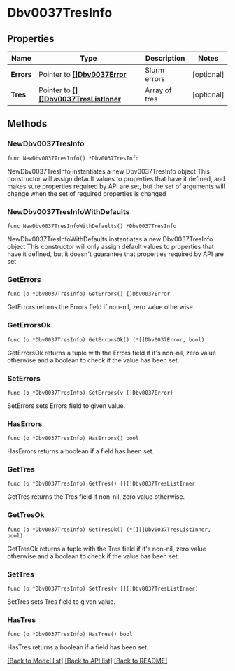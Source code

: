 # Dbv0037TresInfo

## Properties

Name | Type | Description | Notes
------------ | ------------- | ------------- | -------------
**Errors** | Pointer to [**[]Dbv0037Error**](Dbv0037Error.md) | Slurm errors | [optional] 
**Tres** | Pointer to [**[][]Dbv0037TresListInner**]([]Dbv0037TresListInner.md) | Array of tres | [optional] 

## Methods

### NewDbv0037TresInfo

`func NewDbv0037TresInfo() *Dbv0037TresInfo`

NewDbv0037TresInfo instantiates a new Dbv0037TresInfo object
This constructor will assign default values to properties that have it defined,
and makes sure properties required by API are set, but the set of arguments
will change when the set of required properties is changed

### NewDbv0037TresInfoWithDefaults

`func NewDbv0037TresInfoWithDefaults() *Dbv0037TresInfo`

NewDbv0037TresInfoWithDefaults instantiates a new Dbv0037TresInfo object
This constructor will only assign default values to properties that have it defined,
but it doesn't guarantee that properties required by API are set

### GetErrors

`func (o *Dbv0037TresInfo) GetErrors() []Dbv0037Error`

GetErrors returns the Errors field if non-nil, zero value otherwise.

### GetErrorsOk

`func (o *Dbv0037TresInfo) GetErrorsOk() (*[]Dbv0037Error, bool)`

GetErrorsOk returns a tuple with the Errors field if it's non-nil, zero value otherwise
and a boolean to check if the value has been set.

### SetErrors

`func (o *Dbv0037TresInfo) SetErrors(v []Dbv0037Error)`

SetErrors sets Errors field to given value.

### HasErrors

`func (o *Dbv0037TresInfo) HasErrors() bool`

HasErrors returns a boolean if a field has been set.

### GetTres

`func (o *Dbv0037TresInfo) GetTres() [][]Dbv0037TresListInner`

GetTres returns the Tres field if non-nil, zero value otherwise.

### GetTresOk

`func (o *Dbv0037TresInfo) GetTresOk() (*[][]Dbv0037TresListInner, bool)`

GetTresOk returns a tuple with the Tres field if it's non-nil, zero value otherwise
and a boolean to check if the value has been set.

### SetTres

`func (o *Dbv0037TresInfo) SetTres(v [][]Dbv0037TresListInner)`

SetTres sets Tres field to given value.

### HasTres

`func (o *Dbv0037TresInfo) HasTres() bool`

HasTres returns a boolean if a field has been set.


[[Back to Model list]](../README.md#documentation-for-models) [[Back to API list]](../README.md#documentation-for-api-endpoints) [[Back to README]](../README.md)


